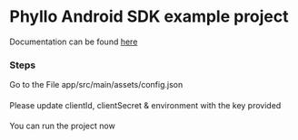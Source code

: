 # Phyllo Android SDK example project

Documentation can be found [here](https://docs.getphyllo.com/docs/api-reference/ZG9jOjc4NTM5MDQ-android-sdk-integration)

### Steps
Go to the File app/src/main/assets/config.json

####
Please update clientId, clientSecret & environment with the key provided

####
You can run the project now
